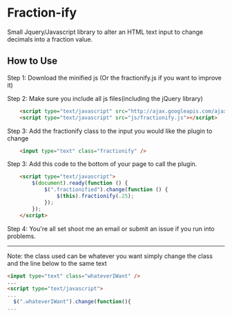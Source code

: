 Fraction-ify
============

Small Jquery/Javascript library to alter an HTML text input to change decimals into a fraction value.


How to Use
----------

Step 1: Download the minified js (Or the fractionify.js if you want to improve it)

Step 2: Make sure you include all js files(including the jQuery library)

```html
    <script type="text/javascript" src="http://ajax.googleapis.com/ajax/libs/jquery/1.10.2/jquery.min.js"></script>
    <script type="text/javascript" src="js/fractionify.js"></script>
```

Step 3: Add the fractionify class to the input you would like the plugin to change

```html
    <input type="text" class="fractionify" />
```

Step 3: Add this code to the bottom of your page to call the plugin.


```html
    <script type="text/javascript">
        $(document).ready(function () {
            $(".fractionified").change(function () {
                $(this).fractionify(.25);
            });
        });
    </script>
```

Step 4: You're all set shoot me an email or submit an issue if you run into problems.

-----

Note: the class used can be whatever you want simply change the class and the line below to the same text


```html
<input type="text" class="whateverIWant" />
...
<script type="text/javascript">
...
  $(".whateverIWant").change(function(){
...

```
